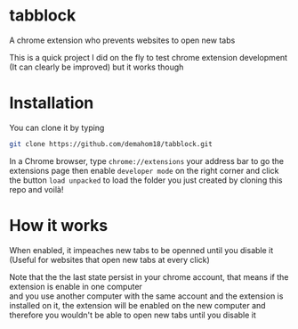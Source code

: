# tabblock
A chrome extension who prevents websites to open new tabs

This is a quick project I did on the fly to test chrome extension development
(It can clearly be improved) but it works though

# Installation

You can clone it by typing
```bash
git clone https://github.com/demahom18/tabblock.git
```
In a Chrome browser, type `chrome://extensions` your address bar to go the extensions page then enable `developer mode` on the right corner 
and click the button `load unpacked` to load the folder you just created by cloning this repo and voilà!


# How it works

When enabled, it impeaches new tabs to be openned until you disable it
(Useful for websites that open new tabs at every click)

Note that the the last state persist in your chrome account, that means if the extension is enable in one computer<br>
and you use another computer with the same account and the extension is installed on it,
the extension will be enabled on the new computer and therefore you wouldn't be able to open new tabs until you disable it

